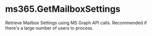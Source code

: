 # ms365.GetMailboxSettings
 Retrieve Mailbox Settings using MS Graph API calls. Recommended if there's a large number of users to process.
